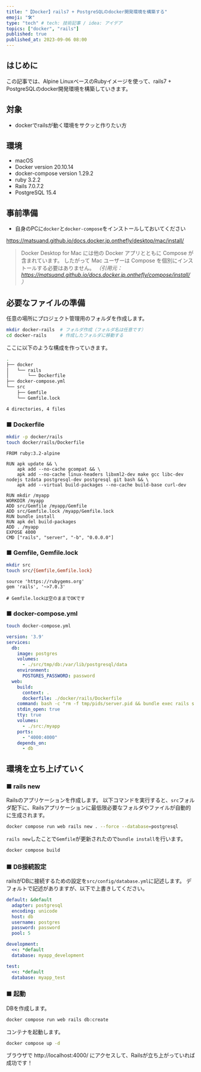 ```yaml
---
title: "【Docker】rails7 + PostgreSQLのdocker開発環境を構築する"
emoji: "🛠️"
type: "tech" # tech: 技術記事 / idea: アイデア
topics: ["docker", "rails"]
published: true
published_at: 2023-09-06 08:00
---
```


## はじめに
この記事では、Alpine LinuxベースのRubyイメージを使って、rails7 + PostgreSQLのdocker開発環境を構築していきます。

## 対象
- dockerでrailsが動く環境をサクッと作りたい方

## 環境
- macOS
- Docker version 20.10.14
- docker-compose version 1.29.2
- ruby 3.2.2
- Rails 7.0.7.2
- PostgreSQL 15.4

## 事前準備
- 自身のPCに`docker`と`docker-compose`をインストールしておいてください

https://matsuand.github.io/docs.docker.jp.onthefly/desktop/mac/install/

> Docker Desktop for Mac には他の Docker アプリとともに Compose が含まれています。 したがって Mac ユーザーは Compose を個別にインストールする必要はありません。 
*（引用元：https://matsuand.github.io/docs.docker.jp.onthefly/compose/install/ ）*

## 必要なファイルの準備
任意の場所にプロジェクト管理用のフォルダを作成します。
```sh
mkdir docker-rails  # フォルダ作成（フォルダ名は任意です）
cd docker-rails     # 作成したフォルダに移動する
```

ここに以下のような構成を作っていきます。
```sh
.
├── docker
│   └── rails
│       └── Dockerfile
├── docker-compose.yml
└── src
    ├── Gemfile
    └── Gemfile.lock

4 directories, 4 files
```

### ■ Dockerfile
```sh
mkdir -p docker/rails
touch docker/rails/Dockerfile
```

```docker:Dockerfile
FROM ruby:3.2-alpine

RUN apk update && \
    apk add --no-cache gcompat && \
    apk add --no-cache linux-headers libxml2-dev make gcc libc-dev nodejs tzdata postgresql-dev postgresql git bash && \
    apk add --virtual build-packages --no-cache build-base curl-dev

RUN mkdir /myapp
WORKDIR /myapp
ADD src/Gemfile /myapp/Gemfile
ADD src/Gemfile.lock /myapp/Gemfile.lock
RUN bundle install
RUN apk del build-packages
ADD . /myapp
EXPOSE 4000
CMD ["rails", "server", "-b", "0.0.0.0"]
```

### ■ Gemfile, Gemfile.lock
```sh
mkdir src
touch src/{Gemfile,Gemfile.lock}
```

```ruby:Gemfile
source 'https://rubygems.org'
gem 'rails', '~>7.0.3'
```

```ruby:Gemfile.lock
# Gemfile.lockは空のままでOKです
```

### ■ docker-compose.yml
```sh
touch docker-compose.yml
```

```yml:docker-compose.yml
version: '3.9'
services:
  db:
    image: postgres
    volumes:
      - ./src/tmp/db:/var/lib/postgresql/data
    environment:
      POSTGRES_PASSWORD: password
  web:
    build:
      context: .
      dockerfile: ./docker/rails/Dockerfile
    command: bash -c "rm -f tmp/pids/server.pid && bundle exec rails s -p 4000 -b '0.0.0.0'"
    stdin_open: true
    tty: true
    volumes:
      - ./src:/myapp
    ports:
      - "4000:4000"
    depends_on:
      - db
```

## 環境を立ち上げていく

### ■ rails new
Railsのアプリケーションを作成します。
以下コマンドを実行すると、`src`フォルダ配下に、Railsアプリケーションに最低限必要なフォルダやファイルが自動的に生成されます。

```sh
docker compose run web rails new . --force --database=postgresql
```

`rails new`したことで`Gemfile`が更新されたので`bundle install`を行います。
```sh
docker compose build
```

### ■ DB接続設定
railsがDBに接続するための設定を`src/config/database.yml`に記述します。
デフォルトで記述がありますが、以下で上書きしてください。
```ruby:database.yml
default: &default
  adapter: postgresql
  encoding: unicode
  host: db
  username: postgres
  password: password
  pool: 5

development:
  <<: *default
  database: myapp_development

test:
  <<: *default
  database: myapp_test
```

### ■ 起動
DBを作成します。
```sh
docker compose run web rails db:create
```

コンテナを起動します。
```sh
docker compose up -d
```

ブラウザで http://localhost:4000/ にアクセスして、Railsが立ち上がっていれば成功です！
